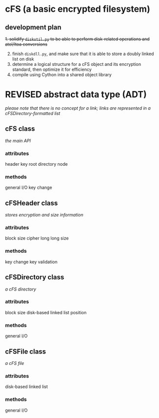 # cFS (a basic encrypted filesystem)
## development plan
~~1. solidify `diskutil.py` to be able to perform disk-related operations and atol/ltoa conversions~~

2. finish `diskdll.py`, and make sure that it is able to store a doubly linked list on disk
3. determine a logical structure for a cFS object and its encryption standard, then optimize it for efficiency
4. compile using Cython into a shared object library


# REVISED abstract data type (ADT)
*please note that there is no concept for a link; links are represented in a cFSDirectory-formatted list*
## cFS class
*the main API*
### attributes
header
key
root directory
node
### methods
general I/O
key change

## cFSHeader class
*stores encryption and size information*
### attributes
block size
cipher
long long size
### methods
key change
key validation

## cFSDirectory class
*a cFS directory*
### attributes
block size
disk-based linked list
position
### methods
general I/O

## cFSFile class
*a cFS file*
### attributes
disk-based linked list
### methods
general I/O

